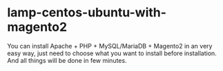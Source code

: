 # lamp-centos-ubuntu-with-magento2
You can install Apache + PHP + MySQL/MariaDB + Magento2 in an very easy way, just need to choose what you want to install before installation. And all things will be done in few minutes.
